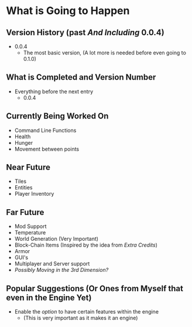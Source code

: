 # What is Going to Happen

## Version History (past *And Including* 0.0.4)
* 0.0.4
  * The most basic version, (A lot more is needed before even going to 0.1.0)

## What is Completed and Version Number
* Everything before the next entry
	* 0.0.4

## Currently Being Worked On
* Command Line Functions
* Health
* Hunger
* Movement between points

## Near Future
* Tiles
* Entities
* Player Inventory

## Far Future
* Mod Support
* Temperature
* World Generation (Very Important)
* Block-Chain Items (Inspired by the idea from *Extra Credits*)
* Armor
* GUI's
* Multiplayer and Server support
* *Possibly Moving in the 3rd Dimension?*

## Popular Suggestions (Or Ones from Myself that even in the Engine Yet)
* Enable the *option* to have certain features within the engine
	* (This is very important as it makes it an engine)
